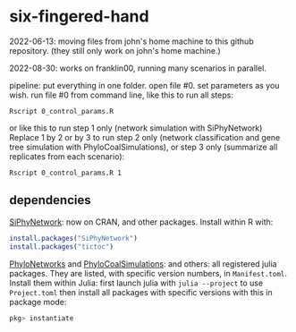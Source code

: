 # six-fingered-hand

2022-06-13: moving files from john's home machine to this github repository.  (they still only work on john's home machine.)

2022-08-30: works on franklin00, running many scenarios in parallel.

pipeline: put everything in one folder.  open file #0.
set parameters as you wish.
run file #0 from command line, like this to run all steps:

```shell
Rscript 0_control_params.R
```

or like this to run step 1 only (network simulation with SiPhyNetwork)
Replace 1 by 2 or by 3 to run step 2 only (network classification and
gene tree simulation with PhyloCoalSimulations),
or step 3 only (summarize all replicates from each scenario):

```shell
Rscript 0_control_params.R 1
```

## dependencies

[SiPhyNetwork](https://github.com/jjustison/SiPhyNetwork): now on CRAN,
and other packages.
Install within R with:
```r
install.packages("SiPhyNetwork")
install.packages("tictoc")
```

[PhyloNetworks](https://github.com/crsl4/PhyloNetworks.jl) and
[PhyloCoalSimulations](https://github.com/cecileane/PhyloCoalSimulations.jl):
and others: all registered julia packages. They are listed, with specific
version numbers, in `Manifest.toml`. Install them within Julia:
first launch julia with `julia --project` to use `Project.toml` then
install all packages with specific versions with this in package mode:
```julia
pkg> instantiate
```
